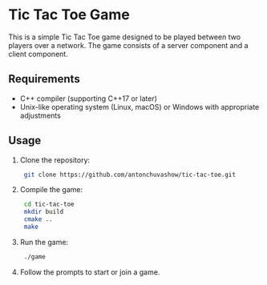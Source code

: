 # Tic Tac Toe Game

This is a simple Tic Tac Toe game designed to be played between two players over a network. The game consists of a server component and a client component.

## Requirements

- C++ compiler (supporting C++17 or later)
- Unix-like operating system (Linux, macOS) or Windows with appropriate adjustments

## Usage

1. Clone the repository:
   ```bash
    git clone https://github.com/antonchuvashow/tic-tac-toe.git
   ```
2. Compile the game:
   ```bash
    cd tic-tac-toe
    mkdir build
    cmake ..
    make
   ```
3. Run the game:
   ```bash
    ./game
   ```
4. Follow the prompts to start or join a game.